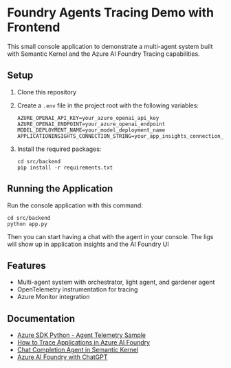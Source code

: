 # Foundry Agents Tracing Demo with Frontend

This small console application to demonstrate a multi-agent system built with Semantic Kernel and the Azure AI Foundry Tracing capabilities.

## Setup

1. Clone this repository
2. Create a `.env` file in the project root with the following variables:
   ```
   AZURE_OPENAI_API_KEY=your_azure_openai_api_key
   AZURE_OPENAI_ENDPOINT=your_azure_openai_endpoint
   MODEL_DEPLOYMENT_NAME=your_model_deployment_name
   APPLICATIONINSIGHTS_CONNECTION_STRING=your_app_insights_connection_string
   ```

3. Install the required packages:
   ```
   cd src/backend
   pip install -r requirements.txt
   ```

## Running the Application

Run the console application with this command:
```
cd src/backend
python app.py
```

Then you can start having a chat with the agent in your console. The ligs will show up in application insights and the AI Foundry UI

## Features

- Multi-agent system with orchestrator, light agent, and gardener agent
- OpenTelemetry instrumentation for tracing
- Azure Monitor integration

## Documentation
- [Azure SDK Python - Agent Telemetry Sample](https://github.com/Azure/azure-sdk-for-python/blob/main/sdk/ai/azure-ai-agents/samples/agents_telemetry/sample_agents_toolset_with_azure_monitor_tracing.py)
- [How to Trace Applications in Azure AI Foundry](https://learn.microsoft.com/en-us/azure/ai-foundry/how-to/develop/trace-application)
- [Chat Completion Agent in Semantic Kernel](https://learn.microsoft.com/en-us/semantic-kernel/frameworks/agent/agent-types/chat-completion-agent?pivots=programming-language-python)
- [Azure AI Foundry with ChatGPT](https://learn.microsoft.com/en-us/azure/ai-foundry/openai/how-to/chatgpt)